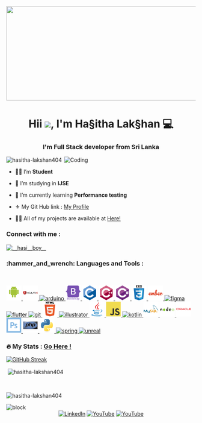 
<!-- [![MasterHead](https://c.tenor.com/_i9AUV0dv_0AAAAC/welcome-banner.gif)](https://hasitha-lakshan404.io) -->

<div id="header" align="center">
  <img src="https://c.tenor.com/_i9AUV0dv_0AAAAC/welcome-banner.gif" width="1000" height="250"/>
</div>

<h1 align="center">
  Hii
  <img src="https://media.giphy.com/media/hvRJCLFzcasrR4ia7z/giphy.gif" width="40px"/>,
  I'm Ha§itha Lak§han 💻
</h1>

<!-- <h1 align="center">Hi 👋, I'm Ha§itha Lak§han</h1> -->
<h3 align="center">I'm Full Stack developer from Sri Lanka</h3>

<!-- <img align="right" alt="Coding" width="400" src="https://media.giphy.com/media/wwg1suUiTbCY8H8vIA/giphy-downsized-large.gif"> -->
<img align="right" alt="Coding" width="350" src="https://camo.githubusercontent.com/5e8e2b586a7a5f75a999e1c3080b66c3e1c4e93a172cd26207e184f5219353d5/68747470733a2f2f692e70696e696d672e636f6d2f6f726967696e616c732f61622f63342f35622f61626334356239633335366662623834363633326630313061613361343465662e676966">

<p align="left"> <img src="https://komarev.com/ghpvc/?username=hasitha-lakshan404&label=Profile%20views&color=0e75b6&style=flat" alt="hasitha-lakshan404" /> </p>

- 👨‍🎓 I’m  **Student**

- 🔭 I’m  studying in **IJSE**

- 🌱 I’m currently learning **Performance testing**

- ⚜ My Git Hub link : [My Profile](https://github.com/Hasitha-Lakshan404)

- 👨‍💻 All of my projects are available at [Here!](https://github.com/Hasitha-Lakshan404?tab=repositories)



<h3 align="left">Connect with me :</h3>
<p align="left">
<a href="https://instagram.com/__hasi__boy__" target="blank"><img align="center" src="https://raw.githubusercontent.com/rahuldkjain/github-profile-readme-generator/master/src/images/icons/Social/instagram.svg" alt="__hasi__boy__" height="30" width="40" /></a>
</p>
 
<h3 align="left">:hammer_and_wrench: Languages and Tools :</h3> <br>
<p align="left"> <a href="https://developer.android.com" target="_blank" rel="noreferrer"> <img src="https://raw.githubusercontent.com/devicons/devicon/master/icons/android/android-original-wordmark.svg" alt="android" width="40" height="40"/> </a> <a href="https://angular.io" target="_blank" rel="noreferrer"> <img src="https://raw.githubusercontent.com/devicons/devicon/master/icons/angularjs/angularjs-original-wordmark.svg" alt="angularjs" width="40" height="40"/> </a> <a href="https://www.arduino.cc/" target="_blank" rel="noreferrer"> <img src="https://cdn.worldvectorlogo.com/logos/arduino-1.svg" alt="arduino" width="40" height="40"/> </a> <a href="https://getbootstrap.com" target="_blank" rel="noreferrer"> <img src="https://raw.githubusercontent.com/devicons/devicon/master/icons/bootstrap/bootstrap-plain-wordmark.svg" alt="bootstrap" width="40" height="40"/> </a> <a href="https://www.cprogramming.com/" target="_blank" rel="noreferrer"> <img src="https://raw.githubusercontent.com/devicons/devicon/master/icons/c/c-original.svg" alt="c" width="40" height="40"/> </a> <a href="https://www.w3schools.com/cpp/" target="_blank" rel="noreferrer"> <img src="https://raw.githubusercontent.com/devicons/devicon/master/icons/cplusplus/cplusplus-original.svg" alt="cplusplus" width="40" height="40"/> </a> <a href="https://www.w3schools.com/cs/" target="_blank" rel="noreferrer"> <img src="https://raw.githubusercontent.com/devicons/devicon/master/icons/csharp/csharp-original.svg" alt="csharp" width="40" height="40"/> </a> <a href="https://www.w3schools.com/css/" target="_blank" rel="noreferrer"> <img src="https://raw.githubusercontent.com/devicons/devicon/master/icons/css3/css3-original-wordmark.svg" alt="css3" width="40" height="40"/> </a> <a href="https://emberjs.com/" target="_blank" rel="noreferrer"> <img src="https://raw.githubusercontent.com/devicons/devicon/master/icons/ember/ember-original-wordmark.svg" alt="ember" width="40" height="40"/> </a> <a href="https://www.figma.com/" target="_blank" rel="noreferrer"> <img src="https://www.vectorlogo.zone/logos/figma/figma-icon.svg" alt="figma" width="40" height="40"/> </a> <a href="https://flutter.dev" target="_blank" rel="noreferrer"> <img src="https://www.vectorlogo.zone/logos/flutterio/flutterio-icon.svg" alt="flutter" width="40" height="40"/> </a> <a href="https://git-scm.com/" target="_blank" rel="noreferrer"> <img src="https://www.vectorlogo.zone/logos/git-scm/git-scm-icon.svg" alt="git" width="40" height="40"/> </a> <a href="https://www.w3.org/html/" target="_blank" rel="noreferrer"> <img src="https://raw.githubusercontent.com/devicons/devicon/master/icons/html5/html5-original-wordmark.svg" alt="html5" width="40" height="40"/> </a> <a href="https://www.adobe.com/in/products/illustrator.html" target="_blank" rel="noreferrer"> <img src="https://www.vectorlogo.zone/logos/adobe_illustrator/adobe_illustrator-icon.svg" alt="illustrator" width="40" height="40"/> </a> <a href="https://www.java.com" target="_blank" rel="noreferrer"> <img src="https://raw.githubusercontent.com/devicons/devicon/master/icons/java/java-original.svg" alt="java" width="40" height="40"/> </a> <a href="https://developer.mozilla.org/en-US/docs/Web/JavaScript" target="_blank" rel="noreferrer"> <img src="https://raw.githubusercontent.com/devicons/devicon/master/icons/javascript/javascript-original.svg" alt="javascript" width="40" height="40"/> </a> <a href="https://kotlinlang.org" target="_blank" rel="noreferrer"> <img src="https://www.vectorlogo.zone/logos/kotlinlang/kotlinlang-icon.svg" alt="kotlin" width="40" height="40"/> </a> <a href="https://www.mysql.com/" target="_blank" rel="noreferrer"> <img src="https://raw.githubusercontent.com/devicons/devicon/master/icons/mysql/mysql-original-wordmark.svg" alt="mysql" width="40" height="40"/> </a> <a href="https://nodejs.org" target="_blank" rel="noreferrer"> <img src="https://raw.githubusercontent.com/devicons/devicon/master/icons/nodejs/nodejs-original-wordmark.svg" alt="nodejs" width="40" height="40"/> </a> <a href="https://www.oracle.com/" target="_blank" rel="noreferrer"> <img src="https://raw.githubusercontent.com/devicons/devicon/master/icons/oracle/oracle-original.svg" alt="oracle" width="40" height="40"/> </a> <a href="https://www.photoshop.com/en" target="_blank" rel="noreferrer"> <img src="https://raw.githubusercontent.com/devicons/devicon/master/icons/photoshop/photoshop-line.svg" alt="photoshop" width="40" height="40"/> </a> <a href="https://www.php.net" target="_blank" rel="noreferrer"> <img src="https://raw.githubusercontent.com/devicons/devicon/master/icons/php/php-original.svg" alt="php" width="40" height="40"/> </a> <a href="https://www.python.org" target="_blank" rel="noreferrer"> <img src="https://raw.githubusercontent.com/devicons/devicon/master/icons/python/python-original.svg" alt="python" width="40" height="40"/> </a> <a href="https://spring.io/" target="_blank" rel="noreferrer"> <img src="https://www.vectorlogo.zone/logos/springio/springio-icon.svg" alt="spring" width="40" height="40"/> </a> <a href="https://unrealengine.com/" target="_blank" rel="noreferrer"> <img src="https://raw.githubusercontent.com/kenangundogan/fontisto/036b7eca71aab1bef8e6a0518f7329f13ed62f6b/icons/svg/brand/unreal-engine.svg" alt="unreal" width="40" height="40"/> </a> </p>

###  :fire: My Stats : [Go Here !](https://github-readme-streak-stats.herokuapp.com/?user=Hasitha-Lakshan404) 
[![GitHub Streak](https://github-readme-streak-stats.herokuapp.com?user=Hasitha-Lakshan404&theme=dark&hide_border=true&date_format=M%20j%5B%2C%20Y%5D)](https://git.io/streak-stats)

<!-- [![Top Langs](https://github-readme-stats.vercel.app/api/top-langs/?username=your-github-username&layout=compact&theme=vision-friendly-dark)](https://github.com/anuraghazra/github-readme-stats) -->


<!-- <p>&nbsp;<img align="center" src="https://github-readme-stats.vercel.app/api?username=hasitha-lakshan404&show_icons=true&locale=en" alt="hasitha-lakshan404" /></p>  older one with light theam-->

<p>&nbsp;<img align="center" src="https://github-readme-stats.vercel.app/api?username=hasitha-lakshan404&show_icons=true&locale=en&layout=compact&theme=vision-friendly-dark" alt="hasitha-lakshan404" /></p><br> 



<!-- <p><img align="left" src="https://github-readme-stats.vercel.app/api/top-langs?username=hasitha-lakshan404&show_icons=true&locale=en&layout=compact" alt="hasitha-lakshan404" /></p>  older one with light theam --> 

<p><img align="center" src="https://github-readme-stats.vercel.app/api/top-langs?username=hasitha-lakshan404&show_icons=true&locale=en&layout=compact&theme=vision-friendly-dark" alt="hasitha-lakshan404" /></p>
<!-- <img align="right" alt="block" width="250" src="https://i.pinimg.com/originals/8a/61/ab/8a61abcf8effc6010b0094f50c1fc912.gif"> -->
<img alt="block" width="1500" height="100" src="https://cdn130.picsart.com/321303410037201.gif?to=crop&type=webp&r=40x40&q=50">
<br>



<div id="badges" align="center">
 <a href="https://LinkedIn.com" target="blank"><img src="https://img.shields.io/badge/LinkedIn-blue?style=for-the-badge&logo=linkedin&logoColor=white" alt="LinkedIn"/></a>
 <a href="https://youtube.com" target="blank"><img src="https://img.shields.io/badge/YouTube-red?style=for-the-badge&logo=youtube&logoColor=white" alt="YouTube"  /></a>
  <a href="https://Twitter.com" target="blank"><img src="https://img.shields.io/badge/Twitter-blue?style=for-the-badge&logo=twitter&logoColor=white" alt="YouTube"  /></a>
</div>

<!-- <p><img align="center" src="https://github-readme-streak-stats.herokuapp.com/?user=hasitha-lakshan404&" alt="hasitha-lakshan404" /></p>  -->

